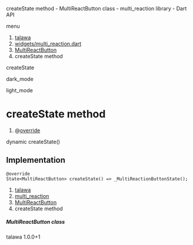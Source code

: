 




createState method - MultiReactButton class - multi\_reaction library - Dart API







menu

1. [talawa](../../index.html)
2. [widgets/multi\_reaction.dart](../../file-___home_harshil_Desktop_open-source_palisadoes_talawa_lib_widgets_multi_reaction/)
3. [MultiReactButton](../../file-___home_harshil_Desktop_open-source_palisadoes_talawa_lib_widgets_multi_reaction/MultiReactButton-class.html)
4. createState method

createState


dark\_mode

light\_mode




# createState method


1. @[override](https://api.flutter.dev/flutter/dart-core/override-constant.html)

dynamic
createState()

## Implementation

```
@override
State<MultiReactButton> createState() => _MultiReactionButtonState();
```

 


1. [talawa](../../index.html)
2. [multi\_reaction](../../file-___home_harshil_Desktop_open-source_palisadoes_talawa_lib_widgets_multi_reaction/)
3. [MultiReactButton](../../file-___home_harshil_Desktop_open-source_palisadoes_talawa_lib_widgets_multi_reaction/MultiReactButton-class.html)
4. createState method

##### MultiReactButton class





talawa
1.0.0+1






